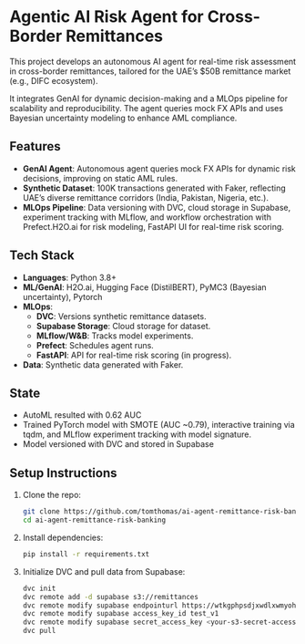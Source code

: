 # Agentic AI Risk Agent for Cross-Border Remittances

This project develops an autonomous AI agent for real-time risk assessment in cross-border remittances, tailored for the UAE’s $50B remittance market (e.g., DIFC ecosystem).  

It integrates GenAI for dynamic decision-making and a MLOps pipeline for scalability and reproducibility. The agent queries mock FX APIs and uses Bayesian uncertainty modeling to enhance AML compliance.

## Features

- **GenAI Agent**: Autonomous agent queries mock FX APIs for dynamic risk decisions, improving on static AML rules.
- **Synthetic Dataset**: 100K transactions generated with Faker, reflecting UAE’s diverse remittance corridors (India, Pakistan, Nigeria, etc.).
- **MLOps Pipeline**: Data versioning with DVC, cloud storage in Supabase, experiment tracking with MLflow, and workflow orchestration with Prefect.H2O.ai for risk modeling, FastAPI UI for real-time risk scoring.

## Tech Stack
- **Languages**: Python 3.8+
- **ML/GenAI**: H2O.ai, Hugging Face (DistilBERT), PyMC3 (Bayesian uncertainty), Pytorch
- **MLOps**:
  - **DVC**: Versions synthetic remittance datasets.
  - **Supabase Storage**: Cloud storage for dataset.
  - **MLflow/W&B**: Tracks model experiments.
  - **Prefect**: Schedules agent runs.
  - **FastAPI**: API for real-time risk scoring (in progress).
- **Data**: Synthetic data generated with Faker.

## State
- AutoML resulted with 0.62 AUC
- Trained PyTorch model with SMOTE (AUC ~0.79), interactive training via tqdm, and MLflow experiment tracking with model signature.
- Model versioned with DVC and stored in Supabase

## Setup Instructions
1. Clone the repo:
   ```bash
   git clone https://github.com/tomthomas/ai-agent-remittance-risk-banking.git
   cd ai-agent-remittance-risk-banking


2. Install dependencies:
    ```bash
    pip install -r requirements.txt

3. Initialize DVC and pull data from Supabase:
    ```bash
    dvc init
    dvc remote add -d supabase s3://remittances
    dvc remote modify supabase endpointurl https://wtkgphpsdjxwdlxwmyoh.supabase.co/storage/v1/s3
    dvc remote modify supabase access_key_id test_v1
    dvc remote modify supabase secret_access_key <your-s3-secret-access-key>
    dvc pull